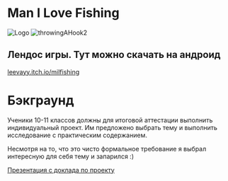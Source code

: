 # Man I Love Fishing

![Logo](https://github.com/leevayy/man-i-love-fishing/assets/86363699/31ae8325-7657-4cc8-a835-7ecf2193f80d)
![throwingAHook2](https://github.com/leevayy/man-i-love-fishing/assets/86363699/65813ede-9233-4cf3-9140-1519be60263f)

## Лендос игры. Тут можно скачать на андроид
[leevayy.itch.io/milfishing](https://leevayy.itch.io/milfishing)

# Бэкграунд

Ученики 10-11 классов должны для итоговой аттестации выполнить индивидуальный проект. Им предложено выбрать тему и выполнить исследование с практическим содержанием.

Несмотря на то, что это чисто формальное требование я выбрал интересную для себя тему и запарился :)

[Презентация с доклада по проекту](https://docs.google.com/presentation/d/1CLT6ilDbxLhBiLCx2Tmo1Q49pkA5vSLFlgaFAEGrwJ0/edit?usp=sharing)
